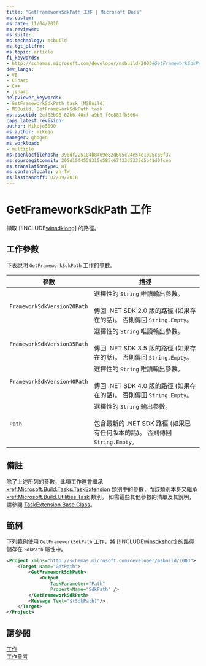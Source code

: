 ```yaml
---
title: "GetFrameworkSdkPath 工作 | Microsoft Docs"
ms.custom: 
ms.date: 11/04/2016
ms.reviewer: 
ms.suite: 
ms.technology: msbuild
ms.tgt_pltfrm: 
ms.topic: article
f1_keywords:
- http://schemas.microsoft.com/developer/msbuild/2003#GetFrameworkSdkPath
dev_langs:
- VB
- CSharp
- C++
- jsharp
helpviewer_keywords:
- GetFrameworkSdkPath task [MSBuild]
- MSBuild, GetFrameworkSdkPath task
ms.assetid: 2ef82b98-02b6-40cf-a9b5-f0e882fb5064
caps.latest.revision: 
author: Mikejo5000
ms.author: mikejo
manager: ghogen
ms.workload:
- multiple
ms.openlocfilehash: 390df225104b8469e82d605c24e54e1025c60f37
ms.sourcegitcommit: 205d15f4558315e585c67f33d5335d5b41d0fcea
ms.translationtype: HT
ms.contentlocale: zh-TW
ms.lasthandoff: 02/09/2018
---
```

# <a name="getframeworksdkpath-task"></a>GetFrameworkSdkPath 工作
擷取 [!INCLUDE[winsdklong](../deployment/includes/winsdklong_md.md)] 的路徑。  
  
## <a name="task-parameters"></a>工作參數  
 下表說明 `GetFrameworkSdkPath` 工作的參數。  
  
|參數|描述|  
|---------------|-----------------|  
|`FrameworkSdkVersion20Path`|選擇性的 `String` 唯讀輸出參數。<br /><br /> 傳回 .NET SDK 2.0 版的路徑 (如果存在的話)。 否則傳回 `String.Empty`。|  
|`FrameworkSdkVersion35Path`|選擇性的 `String` 唯讀輸出參數。<br /><br /> 傳回 .NET SDK 3.5 版的路徑 (如果存在的話)。 否則傳回 `String.Empty`。|  
|`FrameworkSdkVersion40Path`|選擇性的 `String` 唯讀輸出參數。<br /><br /> 傳回 .NET SDK 4.0 版的路徑 (如果存在的話)。 否則傳回 `String.Empty`。|  
|`Path`|選擇性的 `String` 輸出參數。<br /><br /> 包含最新的 .NET SDK 路徑 (如果已有任何版本的話)。 否則傳回 `String.Empty`。|  
  
## <a name="remarks"></a>備註  
 除了上述所列的參數，此項工作還會繼承 <xref:Microsoft.Build.Tasks.TaskExtension> 類別中的參數，而該類別本身又繼承 <xref:Microsoft.Build.Utilities.Task> 類別。 如需這些其他參數的清單及其說明，請參閱 [TaskExtension Base Class](../msbuild/taskextension-base-class.md)。  
  
## <a name="example"></a>範例  
 下列範例使用 `GetFrameworkSdkPath` 工作，將 [!INCLUDE[winsdkshort](../debugger/debug-interface-access/includes/winsdkshort_md.md)] 的路徑儲存在 `SdkPath` 屬性中。  
  
```xml  
<Project xmlns="http://schemas.microsoft.com/developer/msbuild/2003">  
    <Target Name="GetPath">  
        <GetFrameworkSdkPath>  
            <Output  
                TaskParameter="Path"  
                PropertyName="SdkPath" />  
        </GetFrameworkSdkPath>  
        <Message Text="$(SdkPath)"/>  
    </Target>  
</Project>  
```  
  
## <a name="see-also"></a>請參閱  
 [工作](../msbuild/msbuild-tasks.md)   
 [工作參考](../msbuild/msbuild-task-reference.md)